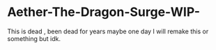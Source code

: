 # Aether-The-Dragon-Surge-WIP-

This is dead , been dead for years maybe one day I will remake this or something but idk.
